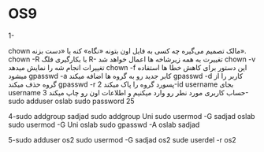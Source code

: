 # OS9
1-

chown
مالک تصمیم می‌گیره چه کسی به فایل اون بتونه «نگاه» کنه یا «دست بزنه».
chown -R
با بکارگیری فلگ R- تغییرت به همه زیرشاخه ها اعمال خواهد شد 
chown -v
تغییرات انجام شه را نمایش میدهد
 chown -f 
 این دستور برای کاهش خطا ها استفاده میشود
 gpasswd -a 
 کابر جدید رو به گروه ها اضافه میکند 
 gpasswd -d
 کاربر را از گروه حذف میکند
 gpasswd -r
 پسورد گروه را پاک میکند
2-id username 
بجای username حساب کاربری مورد نطر رو وارد میکنیم و اطلاعات اون رو چاپ میکند
3-sudo adduser oslab
  sudo password 25
  
4-sudo addgroup sadjad
  sudo addgroup Uni
  sudo usermod -G sadjad oslab
  sudo usermod -G Uni oslab
  sudo gpasswd -A oslab sadjad
  
5-sudo adduser os2
  sudo usermod -G sadjad os2
  sude userdel -r os2
